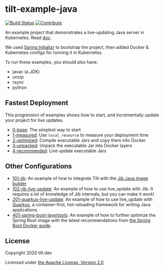 # tilt-example-java

[![Build Status](https://circleci.com/gh/tilt-dev/tilt-example-java/tree/master.svg?style=shield)](https://circleci.com/gh/tilt-dev/tilt-example-java)
[![Contribute](https://img.shields.io/static/v1?label=code%20with&message=che-code&logo=eclipseche&color=FDB940&labelColor=525C86)](https://eclipse-che.apps.mloriedo-devworkspaces.devcluster.openshift.com#https://github.com/l0rd/tilt-example-java)

An example project that demonstrates a live-updating Java server in Kubernetes. Read [doc](https://docs.tilt.dev/example_java.html).

We used [Spring Initializr](https://start.spring.io/) to bootstrap the project,
then added Docker & Kubernetes configs for running it in Kubernetes.

To run these examples, you should also have:
- javac (a JDK)
- unzip
- rsync
- python

## Fastest Deployment

This progression of examples shows how to start, and incrementally update
your project for live updates.

- [0-base](0-base): The simplest way to start
- [1-measured](1-measured): Use `local_resource` to measure your deployment time
- [2-optimized](2-optimized): Compile executable Jars and copy them into Docker
- [3-unpacked](3-unpacked): Unpack the executable Jar into Docker layers
- [4-recommended](4-recommended): Live update executable Jars

## Other Configurations

- [101-jib](101-jib): An example of how to integrate Tilt with the [Jib Java
  image builder](https://github.com/GoogleContainerTools/jib)
- [102-jib-live-update](102-jib-live-update): An example of how to use
  live_update with Jib. It requires a lot of knowledge of Jib internals, but you
  can make it work!
- [201-quarkus-live-update](201-quarkus-live-update): An example of how to use
  live_update with [Quarkus](https://quarkus.io/), a container-first, hot-reloading framework for writing
  Java applications.
- [401-spring-boot-layertools](401-spring-boot-layertools): An example of how to
  further optimize the Spring Boot image with the latest recommendations from
  [the Spring Boot Docker
  guide](https://github.com/spring-guides/top-spring-boot-docker#spring-boot-layer-index).

## License

Copyright 2020 tilt.dev

Licensed under [the Apache License, Version 2.0](LICENSE)
